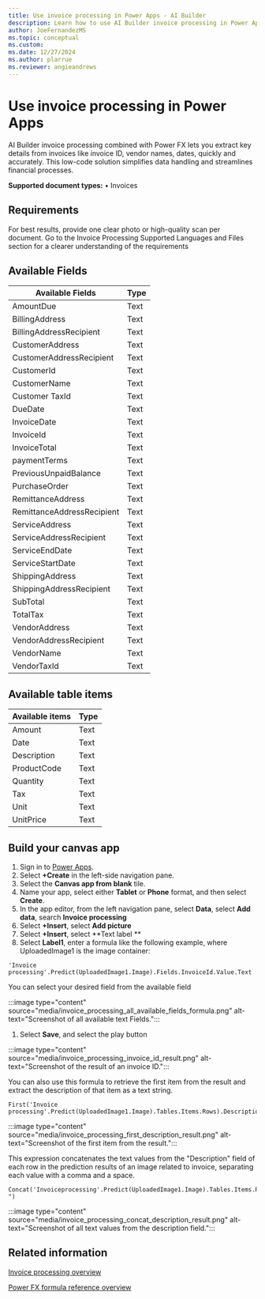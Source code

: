 ```yaml
---
title: Use invoice processing in Power Apps - AI Builder
description: Learn how to use AI Builder invoice processing in Power Apps.
author: JoeFernandezMS
ms.topic: conceptual
ms.custom: 
ms.date: 12/27/2024
ms.author: plarrue
ms.reviewer: angieandrews
---
```


# Use invoice processing in Power Apps

AI Builder invoice processing combined with Power FX lets you extract key details from invoices like invoice ID, vendor names, dates, quickly and accurately. This low-code solution simplifies data handling and streamlines financial processes.

**Supported document types:**
•	Invoices

## Requirements

For best results, provide one clear photo or high-quality scan per document.
Go to the Invoice Processing Supported Languages and Files section for a clearer understanding of the requirements

## Available Fields

|Available Fields|Type|
|----------------|----|
|AmountDue|Text|
|BillingAddress|Text|
|BillingAddressRecipient|Text|
|CustomerAddress|Text|
|CustomerAddressRecipient|Text|
|CustomerId|Text|
|CustomerName|Text|
|Customer TaxId|Text|
|DueDate|Text|
|InvoiceDate|Text|
|InvoiceId|Text|
|InvoiceTotal|Text|
|paymentTerms|Text|
|PreviousUnpaidBalance|Text|
|PurchaseOrder|Text|
|RemittanceAddress|Text|
|RemittanceAddressRecipient|Text|
|ServiceAddress|Text|
|ServiceAddressRecipient|Text|
|ServiceEndDate|Text|
|ServiceStartDate|Text|
|ShippingAddress|Text|
|ShippingAddressRecipient|Text|
|SubTotal|Text|
|TotalTax|Text|
|VendorAddress|Text|
|VendorAddressRecipient|Text|
|VendorName|Text|
|VendorTaxId|Text|

## Available table items

|Available items|Type|
|---------------|----|
|Amount|Text|
|Date|Text|
|Description|Text|
|ProductCode|Text|
|Quantity|Text|
|Tax|Text|
|Unit|Text|
|UnitPrice|Text|



## Build your canvas app

1. Sign in to [Power Apps](https://make.powerapps.com/). 
1. Select **+Create** in the left-side navigation pane.
1. Select the **Canvas app from blank** tile. 
1. Name your app, select either **Tablet** or **Phone** format, and then select **Create**.
1. In the app editor, from the left navigation pane, select **Data**, select **Add data**, search **Invoice processing**
1. Select **+Insert**, select **Add picture**
1. Select **+Insert**, select **Text label **
1. Select **Label1**, enter a formula like the following example, where UploadedImage1 is the image container:
```power-fx
'Invoice processing'.Predict(UploadedImage1.Image).Fields.InvoiceId.Value.Text
```

  You can select your desired field from the available field

  :::image type="content" source="media/invoice_processing_all_available_fields_formula.png" alt-text="Screenshot of all available text Fields.":::
  
1. Select **Save**, and select the play button

  :::image type="content" source="media/invoice_processing_invoice_id_result.png" alt-text="Screenshot of the result of an invoice ID.":::
  

You can also use this formula to retrieve the first item from the result and extract the description of that item as a text string.

```power-fx
First('Invoice processing'.Predict(UploadedImage1.Image).Tables.Items.Rows).Description.Value.Text
```
 :::image type="content" source="media/invoice_processing_first_description_result.png" alt-text="Screenshot of the first item from the result.":::
  

This expression concatenates the text values from the "Description" field of each row in the prediction results of an image related to invoice, separating each value with a comma and a space.

```power-fx
Concat('Invoiceprocessing'.Predict(UploadedImage1.Image).Tables.Items.Rows,Description.Value.Text,", ")
```
 :::image type="content" source="media/invoice_processing_concat_description_result.png" alt-text="Screenshot of all text values from the description field.":::
 
 
## Related information

[Invoice processing overview](prebuilt-invoice-processing.md)

[Power FX formula reference overview](https://learn.microsoft.com/power-platform/power-fx/formula-reference-overview)
